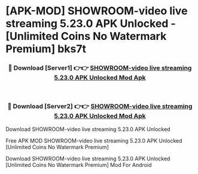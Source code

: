 # [APK-MOD] SHOWROOM-video live streaming 5.23.0 APK Unlocked - [Unlimited Coins No Watermark Premium] bks7t



<div align="center">
<h3>🔴 Download [Server1] 👉👉 <a href="https://momento.my/?title=SHOWROOM-video_live_streaming_5.23.0_APK_Unlocked">SHOWROOM-video live streaming 5.23.0 APK Unlocked Mod Apk</a></h3><br>

<h3>🔴 Download [Server2] 👉👉 <a href="https://momento.my/?title=SHOWROOM-video_live_streaming_5.23.0_APK_Unlocked">SHOWROOM-video live streaming 5.23.0 APK Unlocked Mod Apk</a></h3>
</div>



Download SHOWROOM-video live streaming 5.23.0 APK Unlocked 

Free APK MOD SHOWROOM-video live streaming 5.23.0 APK Unlocked [Unlimited Coins No Watermark Premium]

Download SHOWROOM-video live streaming 5.23.0 APK Unlocked [Unlimited Coins No Watermark Premium] Mod For Android
